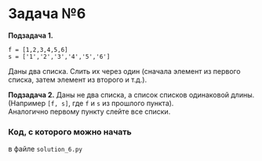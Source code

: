 # Задача №6

**Подзадача 1.**
```
f = [1,2,3,4,5,6]
s = ['1','2','3','4','5','6']
```

Даны два списка. Слить их через один (сначала элемент из первого списка, затем элемент из второго и т.д.).

**Подзадача 2.**
Даны не два списка, а список списков одинаковой длины. (Например `[f, s]`, где `f` и `s` из прошлого пункта).  
Аналогично первому пункту слейте все списки. 

### Код, с которого можно начать
в файле `solution_6.py`
